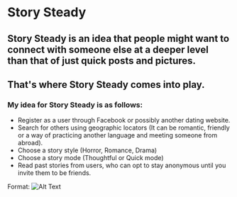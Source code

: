 # Story Steady

## Story Steady is an idea that people might want to connect with someone else at a deeper level than that of just quick posts and pictures.

## That's where __Story Steady__ comes into play.

### My idea for __Story Steady__ is as follows:

* Register as a user through Facebook or possibly another dating website.
* Search for others using geographic locators (It can be romantic, friendly or a way of practicing another language and meeting someone from abroad).
* Choose a story style (Horror, Romance, Drama)
* Choose a story mode  (Thoughtful or Quick mode)
* Read past stories from users, who can opt to stay anonymous until you invite them to be friends.

Format: ![Alt Text](https://images.pexels.com/photos/256546/pexels-photo-256546.jpeg?auto=compress&cs=tinysrgb&dpr=2&h=650&w=940)

